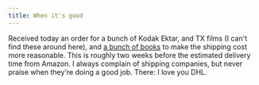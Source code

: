```yaml
---
title: When it's good
---
```


Received today an order for a bunch of Kodak Ektar, and TX films (I can't find
these around here), and [a bunch of
books](https://duckduckgo.com?q=daido+moriyama) to make the shipping cost more
reasonable. This is roughly two weeks before the estimated delivery time from
Amazon. I always complain of shipping companies, but never praise when they're
doing a good job. There: I love you DHL.

